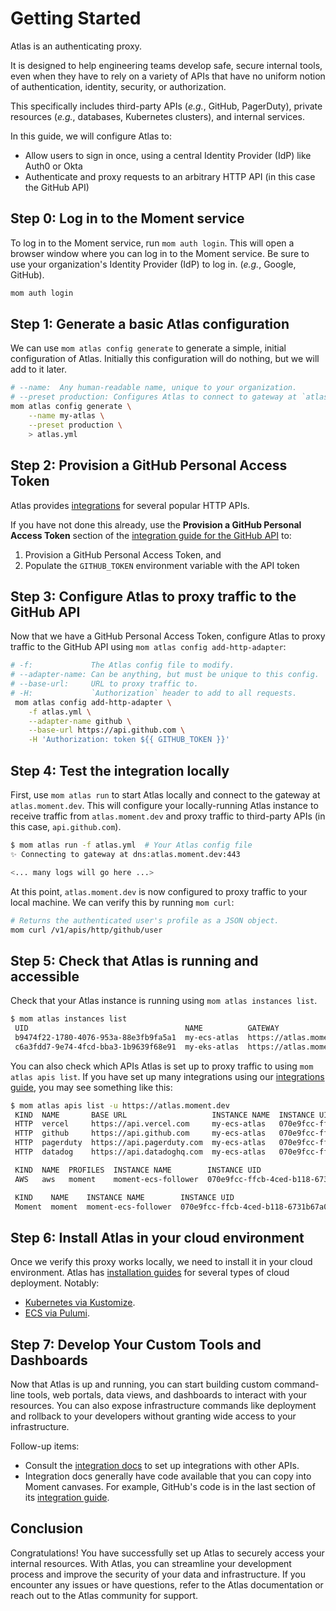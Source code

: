 # Getting Started

Atlas is an authenticating proxy.

It is designed to help engineering teams develop safe, secure internal tools, even when they have to rely on a variety of APIs that have no uniform notion of authentication, identity, security, or authorization.

This specifically includes third-party APIs (_e.g._, GitHub, PagerDuty), private resources (_e.g._, databases, Kubernetes clusters), and internal services.

In this guide, we will configure Atlas to:

-   Allow users to sign in once, using a central Identity Provider (IdP) like Auth0 or Okta
-   Authenticate and proxy requests to an arbitrary HTTP API (in this case the GitHub API)

## Step 0: Log in to the Moment service

To log in to the Moment service, run `mom auth login`.
This will open a browser window where you can log in to the Moment service.
Be sure to use your organization's Identity Provider (IdP) to log in. (_e.g._, Google, GitHub).

```sh
mom auth login
```

## Step 1: Generate a basic Atlas configuration

We can use `mom atlas config generate` to generate a simple, initial configuration of Atlas.
Initially this configuration will do nothing, but we will add to it later.

```sh
# --name:  Any human-readable name, unique to your organization.
# --preset production: Configures Atlas to connect to gateway at `atlas.moment.dev`.
mom atlas config generate \
    --name my-atlas \
    --preset production \
    > atlas.yml
```

## Step 2: Provision a GitHub Personal Access Token

Atlas provides [integrations][integrations] for several popular HTTP APIs.

If you have not done this already, use the **Provision a GitHub Personal Access Token** section of the [integration guide for the GitHub API][mom-gh] to:

1. Provision a GitHub Personal Access Token, and
1. Populate the `GITHUB_TOKEN` environment variable with the API token

## Step 3: Configure Atlas to proxy traffic to the GitHub API

Now that we have a GitHub Personal Access Token, configure Atlas to proxy traffic to the GitHub API using `mom atlas config add-http-adapter`:

```sh
# -f:             The Atlas config file to modify.
# --adapter-name: Can be anything, but must be unique to this config.
# --base-url:     URL to proxy traffic to.
# -H:             `Authorization` header to add to all requests.
 mom atlas config add-http-adapter \
    -f atlas.yml \
    --adapter-name github \
    --base-url https://api.github.com \
    -H 'Authorization: token ${{ GITHUB_TOKEN }}'
```

## Step 4: Test the integration locally

First, use `mom atlas run` to start Atlas locally and connect to the gateway at `atlas.moment.dev`.
This will configure your locally-running Atlas instance to receive traffic from `atlas.moment.dev` and proxy traffic to third-party APIs (in this case, `api.github.com`).

```sh
$ mom atlas run -f atlas.yml  # Your Atlas config file
✨ Connecting to gateway at dns:atlas.moment.dev:443

<... many logs will go here ...>
```

At this point, `atlas.moment.dev` is now configured to proxy traffic to your local machine.
We can verify this by running `mom curl`:

```sh
# Returns the authenticated user's profile as a JSON object.
mom curl /v1/apis/http/github/user
```

## Step 5: Check that Atlas is running and accessible

Check that your Atlas instance is running using `mom atlas instances list`.

```sh
$ mom atlas instances list
 UID                                   NAME          GATEWAY                   OWNER        APIS  IDPS
 b9474f22-1780-4076-953a-88e3fb9fa5a1  my-ecs-atlas  https://atlas.moment.dev  example.com     7  Auth0
 c6a3fdd7-9e74-4fcd-bba3-1b9639f68e91  my-eks-atlas  https://atlas.moment.dev  example.com     7  Auth0
```

You can also check which APIs Atlas is set up to proxy traffic to using `mom atlas apis list`.
If you have set up many integrations using our [integrations guide][integrations], you may see something like this:

```sh
$ mom atlas apis list -u https://atlas.moment.dev
 KIND  NAME       BASE URL                   INSTANCE NAME  INSTANCE UID
 HTTP  vercel     https://api.vercel.com     my-ecs-atlas   070e9fcc-ffcb-4ced-b118-6731b67a0a4b
 HTTP  github     https://api.github.com     my-ecs-atlas   070e9fcc-ffcb-4ced-b118-6731b67a0a4b
 HTTP  pagerduty  https://api.pagerduty.com  my-ecs-atlas   070e9fcc-ffcb-4ced-b118-6731b67a0a4b
 HTTP  datadog    https://api.datadoghq.com  my-ecs-atlas   070e9fcc-ffcb-4ced-b118-6731b67a0a4b

 KIND  NAME  PROFILES  INSTANCE NAME        INSTANCE UID
 AWS   aws   moment    moment-ecs-follower  070e9fcc-ffcb-4ced-b118-6731b67a0a4b

 KIND    NAME    INSTANCE NAME        INSTANCE UID
 Moment  moment  moment-ecs-follower  070e9fcc-ffcb-4ced-b118-6731b67a0a4b
```

## Step 6: Install Atlas in your cloud environment

Once we verify this proxy works locally, we need to install it in your cloud environment.
Atlas has [installation guides][install-guides] for several types of cloud deployment.
Notably:

-   [Kubernetes via Kustomize][install-guides-kube-kustomize].
-   [ECS via Pulumi][install-guides-ecs-pulumi].

## Step 7: Develop Your Custom Tools and Dashboards

Now that Atlas is up and running, you can start building custom command-line tools, web portals, data views, and dashboards to interact with your resources. You can also expose infrastructure commands like deployment and rollback to your developers without granting wide access to your infrastructure.

Follow-up items:

-   Consult the [integration docs][integrations] to set up integrations with other APIs.
-   Integration docs generally have code available that you can copy into Moment canvases.
    For example, GitHub's code is in the last section of its [integration guide][mom-gh].

## Conclusion

Congratulations! You have successfully set up Atlas to securely access your internal resources. With Atlas, you can streamline your development process and improve the security of your data and infrastructure. If you encounter any issues or have questions, refer to the Atlas documentation or reach out to the Atlas community for support.

[mom-cli-reference]: /docs/atlas-docs/Installations/mom-cli-reference.md
[mom-gh]: /docs/atlas-docs/integrations/github.md
[integrations]: /docs/atlas-docs/integrations/README.md
[install-guides]: /docs/atlas-docs/Installations/
[install-guides-kube-kustomize]: /docs/atlas-docs/Installations/kubernetes.md
[install-guides-ecs-pulumi]: /docs/atlas-docs/Installations/ecs.md
